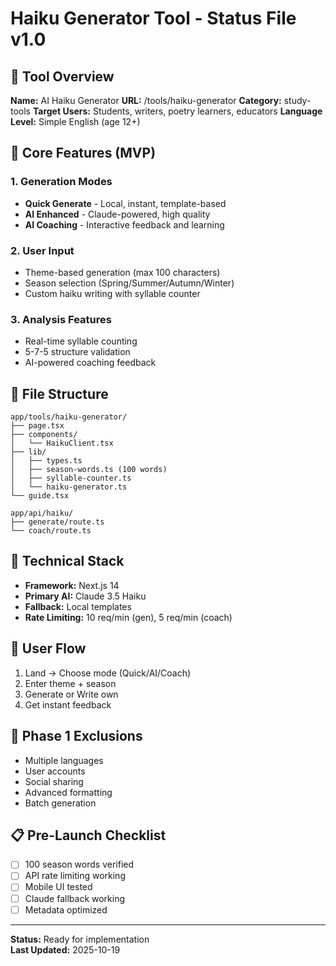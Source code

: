 <!-- app/tools/haiku-generator/.haiku-generator/status.md -->

# Haiku Generator Tool - Status File v1.0

## 📌 Tool Overview

**Name:** AI Haiku Generator
**URL:** /tools/haiku-generator
**Category:** study-tools
**Target Users:** Students, writers, poetry learners, educators
**Language Level:** Simple English (age 12+)

## 🎯 Core Features (MVP)

### 1. Generation Modes
- **Quick Generate** - Local, instant, template-based
- **AI Enhanced** - Claude-powered, high quality
- **AI Coaching** - Interactive feedback and learning

### 2. User Input
- Theme-based generation (max 100 characters)
- Season selection (Spring/Summer/Autumn/Winter)
- Custom haiku writing with syllable counter

### 3. Analysis Features
- Real-time syllable counting
- 5-7-5 structure validation
- AI-powered coaching feedback

## 📁 File Structure
```
app/tools/haiku-generator/
├── page.tsx
├── components/
│   └── HaikuClient.tsx
├── lib/
│   ├── types.ts
│   ├── season-words.ts (100 words)
│   ├── syllable-counter.ts
│   └── haiku-generator.ts
└── guide.tsx

app/api/haiku/
├── generate/route.ts
└── coach/route.ts
```

## 🔧 Technical Stack

- **Framework:** Next.js 14
- **Primary AI:** Claude 3.5 Haiku
- **Fallback:** Local templates
- **Rate Limiting:** 10 req/min (gen), 5 req/min (coach)

## 💭 User Flow

1. Land → Choose mode (Quick/AI/Coach)
2. Enter theme + season
3. Generate or Write own
4. Get instant feedback

## 🚫 Phase 1 Exclusions

- Multiple languages
- User accounts
- Social sharing
- Advanced formatting
- Batch generation

## 📋 Pre-Launch Checklist

- [ ] 100 season words verified
- [ ] API rate limiting working
- [ ] Mobile UI tested
- [ ] Claude fallback working
- [ ] Metadata optimized

---

**Status:** Ready for implementation  
**Last Updated:** 2025-10-19